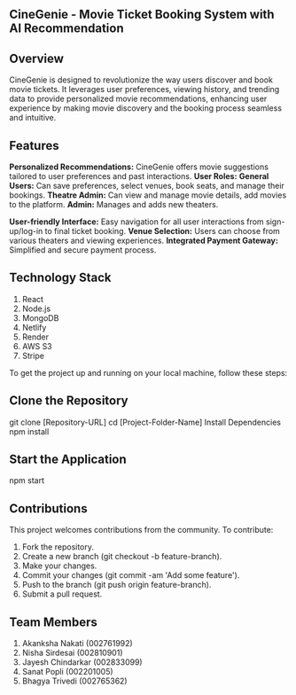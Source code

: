 ## CineGenie - Movie Ticket Booking System with AI Recommendation


## Overview

CineGenie is designed to revolutionize the way users discover and book movie tickets. It leverages user preferences, viewing history, and trending data to provide personalized movie recommendations, enhancing user experience by making movie discovery and the booking process seamless and intuitive.

## Features

**Personalized Recommendations:** CineGenie offers movie suggestions tailored to user preferences and past interactions.
**User Roles:**
**General Users:** Can save preferences, select venues, book seats, and manage their bookings.
**Theatre Admin:** Can view and manage movie details, add movies to the platform.
**Admin:** Manages and adds new theaters.

**User-friendly Interface:** Easy navigation for all user interactions from sign-up/log-in to final ticket booking.
**Venue Selection:** Users can choose from various theaters and viewing experiences.
**Integrated Payment Gateway:** Simplified and secure payment process.

## Technology Stack
1. React
2. Node.js
3. MongoDB
4. Netlify
5. Render
6. AWS S3
7. Stripe 

To get the project up and running on your local machine, follow these steps:

## Clone the Repository

git clone [Repository-URL]
cd [Project-Folder-Name]
Install Dependencies
npm install
## Start the Application
npm start

## Contributions
This project welcomes contributions from the community. To contribute:

1. Fork the repository.
2. Create a new branch (git checkout -b feature-branch).
3. Make your changes.
4. Commit your changes (git commit -am 'Add some feature').
5. Push to the branch (git push origin feature-branch).
6. Submit a pull request.

## Team Members
1. Akanksha Nakati (002761992)
2. Nisha Sirdesai (002810901)
3. Jayesh Chindarkar (002833099)
4. Sanat Popli (002201005)
5. Bhagya Trivedi (002765362)
